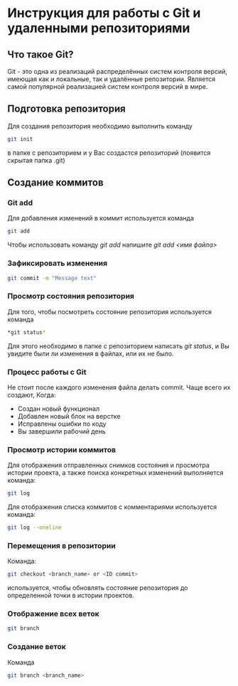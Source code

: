 # Инструкция для работы с Git и удаленными репозиториями

## Что такое Git?
Git - это одна из реализаций распределённых систем контроля версий, имеющая как и локальные, так и удалённые репозитории. Является самой популярной реализацией систем контроля версий в мире.
## Подготовка репозитория
Для создания репозитория необходимо выполнить команду 
```sh
git init
``` 
в папке с репозиторием и у Вас создастся репозиторий (появится скрытая папка .git)

## Создание коммитов

### Git add
Для добавления изменений в коммит используется команда 
```sh 
git add
```

 Чтобы использовать команду *git add* напишите *git add <имя файла>*

 ### Зафиксировать изменения
 ```sh
 git commit -m "Message text"
 ```

### Просмотр состояния репозитория
Для того, чтобы посмотреть состояние репозитория используется команда 
```sh
*git status*
```
 Для этого необходимо в папке с репозиторием написать *git status*, и Вы увидите были ли изменения в файлах, или их не было.

### Процесс работы с Git
Не стоит после каждого изменения файла делать commit. Чаще всего их создают, Когда:
* Создан новый функционал
* Добавлен новый блок на верстке
* Исправлены ошибки по коду
* Вы завершили рабочий день

### Просмотр истории коммитов
Для отображения отправленных снимков состояния и просмотра истории проекта, а также поиска конкретных изменений выполняется команда:
```sh
git log
```
Для отображения списка коммитов с комментариями используется команда:
```sh
git log --oneline
```
### Перемещения в репозитории
Команда:
```sh
git checkout <branch_name> or <ID commit>
```
используется, чтобы обновлять состояние репозитория до определенной точки в истории проектов.

### Отображение всех веток
```sh
git branch
```

### Создание веток
Команда
```sh
git branch <branch_name>
```
